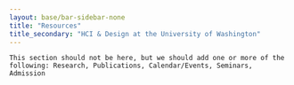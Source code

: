 ```yaml
---
layout: base/bar-sidebar-none
title: "Resources"
title_secondary: "HCI & Design at the University of Washington"
---
```


`This section should not be here, but we should add one or more of the following:
Research, Publications, Calendar/Events, Seminars, Admission`